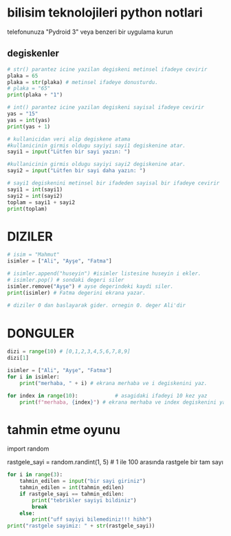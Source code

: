 # bilisim teknolojileri python notlari 

telefonunuza "Pydroid 3" veya benzeri bir uygulama kurun

## degiskenler
```python
# str() parantez icine yazilan degiskeni metinsel ifadeye cevirir
plaka = 65
plaka = str(plaka) # metinsel ifadeye donusturdu.
# plaka = "65"
print(plaka + "1")
```

```python
# int() parantez icine yazilan degiskeni sayisal ifadeye cevirir
yas = "15"
yas = int(yas)
print(yas + 1)
```

```python
# kullanicidan veri alip degiskene atama
#kullanicinin girmis oldugu sayiyi sayi1 degiskenine atar.
sayi1 = input("Lütfen bir sayi yazın: ")

#kullanicinin girmis oldugu sayiyi sayi2 degiskenine atar.
sayi2 = input("Lütfen bir sayi daha yazın: ")

# sayi1 degiskenini metinsel bir ifadeden sayisal bir ifadeye cevirir
sayi1 = int(sayi1)
sayi2 = int(sayi2)
toplam = sayi1 + sayi2
print(toplam)
```


# DIZILER
```python
# isim = "Mahmut"
isimler = ["Ali", "Ayşe", "Fatma"]

# isimler.append("huseyin") #isimler listesine huseyin i ekler.
# isimler.pop() # sondaki degeri siler
isimler.remove("Ayşe") # ayse degerindeki kaydi siler.
print(isimler) # Fatma degerini ekrana yazar.
 
# diziler 0 dan baslayarak gider. ornegin 0. deger Ali'dir
```

# DONGULER

```python
dizi = range(10) # [0,1,2,3,4,5,6,7,8,9]
dizi[1]
```

```python
isimler = ["Ali", "Ayşe", "Fatma"]
for i in isimler:
    print("merhaba, " + i) # ekrana merhaba ve i degiskenini yaz.
```

```python
for index in range(10):            # asagidaki ifadeyi 10 kez yaz
    print(f"merhaba, {index}") # ekrana merhaba ve index degiskenini yaz.
```

# tahmin etme oyunu

import random

rastgele_sayi = random.randint(1, 5)  # 1 ile 100 arasında rastgele bir tam sayı


```python
for i in range(3):
    tahmin_edilen = input("bir sayi giriniz")
    tahmin_edilen = int(tahmin_edilen)
    if rastgele_sayi == tahmin_edilen: 
        print("tebrikler sayiyi bildiniz")
        break
    else: 
        print("uff sayiyi bilemediniz!!! hihh")
print("rastgele sayimiz: " + str(rastgele_sayi))
```

